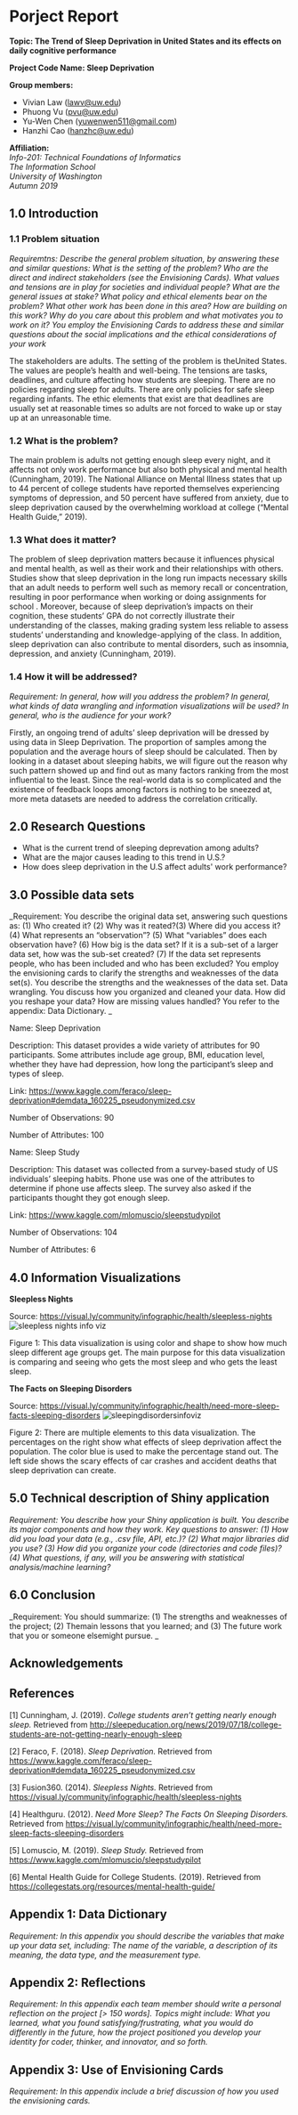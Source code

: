 # Porject Report

__Topic: The Trend of Sleep Deprivation in United States and its effects on daily cognitive performance__

__Project Code Name: Sleep Deprivation__

__Group members:__
* Vivian Law (lawv@uw.edu)
* Phuong Vu (pvu@uw.edu)
* Yu-Wen Chen (yuwenwen511@gmail.com)
* Hanzhi Cao (hanzhc@uw.edu)

__Affiliation:__  
_Info-201: Technical Foundations of Informatics_  
_The Information School_  
_University of Washington_  
_Autumn 2019_

## 1.0 Introduction
### 1.1 Problem situation
_Requiremtns: Describe the general problem situation, by answering these and similar questions: What is the setting of the problem? Who are the direct and indirect stakeholders (see the Envisioning Cards). What values and tensions are in play for societies and individual people? What are the general issues at stake? What policy and ethical elements bear on the problem? What other work has been done in this area? How are building on this work? Why do you care about this problem and what motivates you to work on it? You employ the Envisioning Cards to address these and similar questions about the social implications and the ethical considerations of your work_

The stakeholders are adults. The setting of the problem is theUnited States. The values are people’s health and well-being. The tensions are tasks, deadlines, and culture affecting how students are sleeping. There are no policies regarding sleep for adults. There are only policies for safe sleep regarding infants. The ethic elements that exist are that deadlines are usually set at reasonable times so adults are not forced to wake up or stay up at an unreasonable time.

### 1.2 What is the problem?
The main problem is adults not getting enough sleep every night, and it affects not only work performance but also both physical and mental health (Cunningham, 2019). The National Alliance on Mental Illness states that up to 44 percent of college students have reported themselves experiencing symptoms of depression, and 50 percent have suffered from anxiety, due to sleep deprivation caused by the overwhelming workload at college (“Mental Health Guide,” 2019).

### 1.3 What does it matter?
The problem of sleep deprivation matters because it influences physical and mental health, as well as their work and their relationships with others. Studies show that sleep deprivation in the long run impacts necessary skills that an adult needs to perform well such as memory recall or concentration, resulting in poor performance when working or doing assignments for school . Moreover, because of sleep deprivation’s impacts on their cognition, these students’ GPA do not correctly illustrate their understanding of the classes, making grading system less reliable to assess students’ understanding and knowledge-applying of the class. In addition, sleep deprivation can also contribute to mental disorders, such as insomnia, depression, and anxiety (Cunningham, 2019).

### 1.4 How it will be addressed?
_Requirement: In general, how will you address the problem? In general, what kinds of data wrangling and information visualizations will be used? In general, who is the audience for your work?_

Firstly, an ongoing trend of adults’ sleep deprivation will be dressed by using data in Sleep Deprivation. The proportion of samples among the population and the average hours of sleep should be calculated. Then by looking in a dataset about sleeping habits, we will figure out the reason why such pattern showed up and find out as many factors ranking from the most influential to the least. Since the real-world data is so complicated and the existence of feedback loops among factors is nothing to be sneezed at, more meta datasets are needed to address the correlation critically.

## 2.0 Research Questions
* What is the current trend of sleeping deprevation among adults?
* What are the major causes leading to this trend in U.S.?
* How does sleep deprivation in the U.S affect adults' work performance?

## 3.0 Possible data sets

_Requirement: You describe the original data set, answering such questions as: (1) Who created it? (2) Why was it reated?(3) Where did you access it? (4) What represents an “observation”? (5) What “variables” does each observation have? (6) How big is the data set? If it is a sub-set of a larger data set, how was the sub-set created? (7) If the data set represents people, who has been included and who has been excluded? You employ the envisioning cards to clarify the strengths and weaknesses of the data set(s). You describe the strengths and the weaknesses of the data set. Data wrangling. You discuss how you organized and cleaned your data. How did you reshape your data? How are missing values handled? You refer to the appendix: Data Dictionary. _

Name: Sleep Deprivation

Description: This dataset provides a wide variety of attributes for 90 participants. Some attributes include age group, BMI, education level, whether they have had depression, how long the participant’s sleep and types of sleep.

Link: https://www.kaggle.com/feraco/sleep-deprivation#demdata_160225_pseudonymized.csv

Number of Observations: 90

Number of Attributes: 100

Name: Sleep Study

Description: This dataset was collected from a survey-based study of US individuals’ sleeping habits. Phone use was one of the attributes to determine if phone use affects sleep. The survey also asked if the participants thought they got enough sleep.

Link: https://www.kaggle.com/mlomuscio/sleepstudypilot

Number of Observations: 104

Number of Attributes: 6

## 4.0 Information Visualizations

**Sleepless Nights**

Source: https://visual.ly/community/infographic/health/sleepless-nights
![sleepless nights info viz](sleeplessnights.png)

Figure 1: This data visualization is using color and shape to show how much sleep different age groups get. The main purpose for this data visualization is comparing and seeing who gets the most sleep and who gets the least sleep.

**The Facts on Sleeping Disorders**

Source: https://visual.ly/community/infographic/health/need-more-sleep-facts-sleeping-disorders
![sleepingdisordersinfoviz](sleepdisorder.png)

Figure 2: There are multiple elements to this data visualization. The percentages on the right show what effects of sleep deprivation affect the population. The color blue is used to make the percentage stand out. The left side shows the scary effects of car crashes and accident deaths that sleep deprivation can create.


## 5.0 Technical description of Shiny application

_Requirement: You describe how your Shiny application is built. You describe its major components and how they work. Key questions to answer: (1) How did you load your data (e.g., .csv file, API, etc.)? (2) What major libraries did you use? (3) How did you organize your code (directories and code files)? (4) What questions, if any, will you be answering with statistical analysis/machine learning?_

## 6.0 Conclusion

_Requirement: You should summarize: (1) The strengths and weaknesses of the project; (2) Themain lessons that you learned; and (3) The future work that you or someone elsemight pursue. _

## Acknowledgements

## References
[1] Cunningham, J. (2019). *College students aren’t getting nearly enough sleep.* Retrieved from http://sleepeducation.org/news/2019/07/18/college-students-are-not-getting-nearly-enough-sleep

[2] Feraco, F. (2018). *Sleep Deprivation.* Retrieved from https://www.kaggle.com/feraco/sleep-deprivation#demdata_160225_pseudonymized.csv

[3] Fusion360. (2014). *Sleepless Nights.* Retrieved from https://visual.ly/community/infographic/health/sleepless-nights

[4] Healthguru. (2012). *Need More Sleep? The Facts On Sleeping Disorders.* Retrieved from https://visual.ly/community/infographic/health/need-more-sleep-facts-sleeping-disorders

[5] Lomuscio, M. (2019). *Sleep Study.* Retrieved from https://www.kaggle.com/mlomuscio/sleepstudypilot

[6] Mental Health Guide for College Students. (2019). Retrieved from https://collegestats.org/resources/mental-health-guide/


## Appendix 1: Data Dictionary

_Requirement: In this appendix you should describe the variables that make up your data set, including: The name of the variable, a description of its meaning, the data type, and the measurement type._

## Appendix 2: Reflections 

_Requirement: In this appendix each team member should write a personal reflection on the project [> 150 words]. Topics might include: What you learned, what you found satisfying/frustrating, what you would do differently in the future, how the project positioned you develop your identity for coder, thinker, and innovator, and so forth._

## Appendix 3: Use of Envisioning Cards

_Requirement: In this appendix include a brief discussion of how you used the envisioning cards._